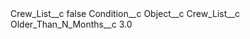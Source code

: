 <?xml version="1.0" encoding="UTF-8"?>
<CustomMetadata xmlns="http://soap.sforce.com/2006/04/metadata" xmlns:xsi="http://www.w3.org/2001/XMLSchema-instance" xmlns:xsd="http://www.w3.org/2001/XMLSchema">
    <label>Crew_List__c</label>
    <protected>false</protected>
    <values>
        <field>Condition__c</field>
        <value xsi:nil="true"/>
    </values>
    <values>
        <field>Object__c</field>
        <value xsi:type="xsd:string">Crew_List__c</value>
    </values>
    <values>
        <field>Older_Than_N_Months__c</field>
        <value xsi:type="xsd:double">3.0</value>
    </values>
</CustomMetadata>
